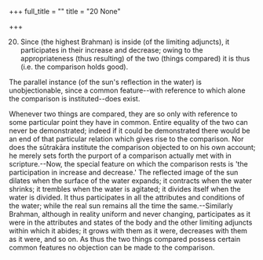+++
full_title = ""
title = "20 None"

+++


20. Since (the highest Brahman) is inside (of the limiting adjuncts), it participates in their increase and decrease; owing to the appropriateness (thus resulting) of the two (things compared) it is thus (i.e. the comparison holds good).

The parallel instance (of the sun's reflection in the water) is unobjectionable, since a common feature--with reference to which alone the comparison is instituted--does exist.

 Whenever two things are compared, they are so only with reference to some particular point they have in common. Entire equality of the two can never be demonstrated; indeed if it could be demonstrated there would be an end of that particular relation which gives rise to the comparison. Nor does the sūtrakāra institute the comparison objected to on his own account; he merely sets forth the purport of a comparison actually met with in scripture.--Now, the special feature on which the comparison rests is 'the participation in increase and decrease.' The reflected image of the sun dilates when the surface of the water expands; it contracts when the water shrinks; it trembles when the water is agitated; it divides itself when the water is divided. It thus participates in all the attributes and conditions of the water; while the real sun remains all the time the same.--Similarly Brahman, although in reality uniform and never changing, participates as it were in the attributes and states of the body and the other limiting adjuncts within which it abides; it grows with them as it were, decreases with them as it were, and so on. As thus the two things compared possess certain common features no objection can be made to the comparison.

